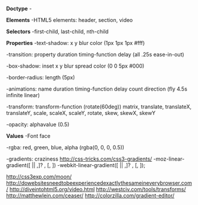 **Doctype**
-<!DOCTYPE html>


**Elements**
-HTML5 elements: header, section, video


**Selectors**
-first-child, last-child, nth-child


**Properties**
-text-shadow: x y blur color (1px 1px 1px #fff)

-transition: property duration timing-function delay (all .25s ease-in-out)

-box-shadow: inset x y blur spread color (0 0 5px #000)

-border-radius: length (5px)

-animations: name duration timing-function delay count direction (fly 4.5s infinite linear)

-transform: transform-function (rotate(60deg))
  matrix, translate, translateX, translateY, scale, scaleX, scaleY, rotate, skew, skewX, skewY

-opacity: alphavalue (0.5)


**Values**
-Font face

-rgba: red, green, blue, alpha (rgba(0, 0, 0, 0.5))

-gradients: craziness
http://css-tricks.com/css3-gradients/
-moz-linear-gradient([<point> || <angle>,]? <stop>, <stop> [, <stop>])
-webkit-linear-gradient([<point> || <angle>,]? <stop>, <stop> [, <stop>]);

http://css3exp.com/moon/
http://dowebsitesneedtobeexperiencedexactlythesameineverybrowser.com/
http://diveintohtml5.org/video.html
http://westciv.com/tools/transforms/
http://matthewlein.com/ceaser/
http://colorzilla.com/gradient-editor/
